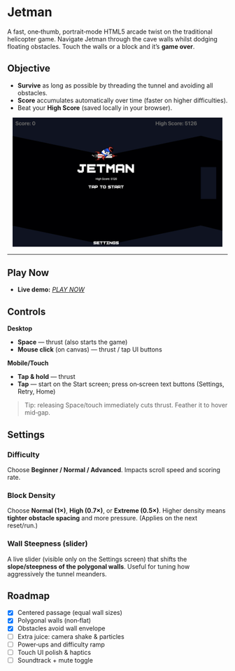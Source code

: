# Jetman

A fast, one‑thumb, portrait‑mode HTML5 arcade twist on the traditional helicopter game.
Navigate Jetman through the cave walls whilst dodging floating obstacles.
Touch the walls or a block and it’s **game over**.

## Objective
- **Survive** as long as possible by threading the tunnel and avoiding all obstacles.
- **Score** accumulates automatically over time (faster on higher difficulties).
- Beat your **High Score** (saved locally in your browser).

<p align="center">
  <img src="screenshot.png" alt="Jetman screenshot" width="480" />
</p>

---

## Play Now

* **Live demo:** [*PLAY NOW*](https://htmlpreview.github.io/?https://github.com/ads1230/jetmanHTML5/blob/main/jetman.html)

## Controls
**Desktop**
- **Space** — thrust (also starts the game)
- **Mouse click** (on canvas) — thrust / tap UI buttons

**Mobile/Touch**
- **Tap & hold** — thrust
- **Tap** — start on the Start screen; press on‑screen text buttons (Settings, Retry, Home)
> Tip: releasing Space/touch immediately cuts thrust. Feather it to hover mid‑gap.

## Settings
### Difficulty
Choose **Beginner / Normal / Advanced**. Impacts scroll speed and scoring rate.

### Block Density
Choose **Normal (1×)**, **High (0.7×)**, or **Extreme (0.5×)**. Higher density means **tighter obstacle spacing** and more pressure. (Applies on the next reset/run.)

### Wall Steepness (slider)
A live slider (visible only on the Settings screen) that shifts the **slope/steepness of the polygonal walls**. Useful for tuning how aggressively the tunnel meanders.


## Roadmap

* [x] Centered passage (equal wall sizes)
* [x] Polygonal walls (non‑flat)
* [x] Obstacles avoid wall envelope
* [ ] Extra juice: camera shake & particles
* [ ] Power‑ups and difficulty ramp
* [ ] Touch UI polish & haptics
* [ ] Soundtrack + mute toggle
